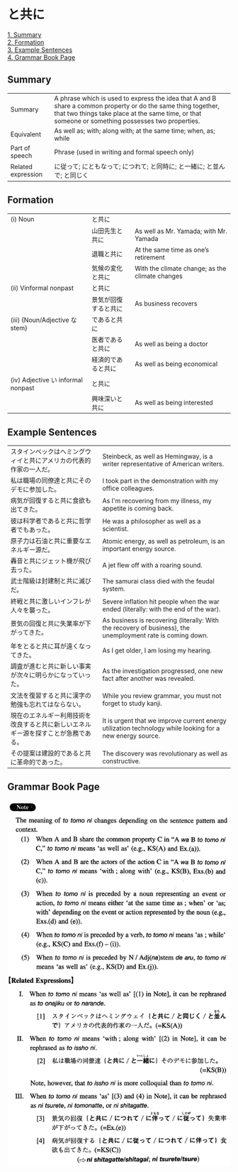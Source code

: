 # と共に

[1. Summary](#summary)<br>
[2. Formation](#formation)<br>
[3. Example Sentences](#example-sentences)<br>
[4. Grammar Book Page](#grammar-book-page)<br>


## Summary

<table><tr>   <td>Summary</td>   <td>A phrase which is used to express the idea that A and B share a common property or do the same thing together, that two things take place at the same time, or that someone or something possesses two properties.</td></tr><tr>   <td>Equivalent</td>   <td>As well as; with; along with; at the same time; when, as; while</td></tr><tr>   <td>Part of speech</td>   <td>Phrase (used in writing and formal speech only)</td></tr><tr>   <td>Related expression</td>   <td>に従って; にともなって; につれて; と同時に; と一緒に; と並んで; と同じく</td></tr></table>

## Formation

<table class="table"><tbody><tr class="tr head"><td class="td"><span class="numbers">(i)</span> <span class="bold">Noun</span></td><td class="td"><span class="concept">と共に</span></td><td class="td"></td></tr><tr class="tr"><td class="td"></td><td class="td"><span>山田先生</span><span class="concept">と共に</span></td><td class="td"><span>As well as Mr. Yamada; with Mr. Yamada</span></td></tr><tr class="tr"><td class="td"></td><td class="td"><span>退職</span><span class="concept">と共に</span></td><td class="td"><span>At the same time as one’s retirement</span></td></tr><tr class="tr"><td class="td"></td><td class="td"><span>気候の変化</span><span class="concept">と共に</span></td><td class="td"><span>With the climate change; as the climate changes</span></td></tr><tr class="tr head"><td class="td"><span class="numbers">(ii)</span> <span class="bold">Vinformal nonpast</span></td><td class="td"><span class="concept">と共に</span></td><td class="td"></td></tr><tr class="tr"><td class="td"></td><td class="td"><span>景気が回復する</span><span class="concept">と共に</span></td><td class="td"><span>As business recovers</span></td></tr><tr class="tr head"><td class="td"><span class="numbers">(iii)</span> <span class="bold">{Noun/Adjective な stem}</span></td><td class="td"><span class="concept">であると共に</span></td><td class="td"></td></tr><tr class="tr"><td class="td"></td><td class="td"><span>医者</span><span class="concept">であると共に</span></td><td class="td"><span>As well as being a doctor</span></td></tr><tr class="tr"><td class="td"></td><td class="td"><span>経済的</span><span class="concept">であると共に</span></td><td class="td"><span>As well as being economical</span></td></tr><tr class="tr head"><td class="td"><span class="numbers">(iv)</span> <span class="bold">Adjective い informal nonpast</span></td><td class="td"><span class="concept">と共に</span></td><td class="td"></td></tr><tr class="tr"><td class="td"></td><td class="td"><span>興味深い</span><span class="concept">と共に</span></td><td class="td"><span>As well as being interested</span></td></tr></tbody></table>

## Example Sentences

<table><tr>   <td>スタインベックはへミングウィイと共にアメリカの代表的作家の一人だ。</td>   <td>Steinbeck, as well as Hemingway, is a writer representative of American writers.</td></tr><tr>   <td>私は職場の同僚達と共にそのデモに参加した。</td>   <td>I took part in the demonstration with my office colleagues.</td></tr><tr>   <td>病気が回復すると共に食欲も出てきた。</td>   <td>As I'm recovering from my illness, my appetite is coming back.</td></tr><tr>   <td>彼は科学者であると共に哲学者でもあった。</td>   <td>He was a philosopher as well as a scientist.</td></tr><tr>   <td>原子力は石油と共に重要なエネルギー源だ。</td>   <td>Atomic energy, as well as petroleum, is an important energy source.</td></tr><tr>   <td>轟音と共にジェット機が飛び去った。</td>   <td>A jet flew off with a roaring sound.</td></tr><tr>   <td>武士階級は封建制と共に滅びだ。</td>   <td>The samurai class died with the feudal system.</td></tr><tr>   <td>終戦と共に激しいインフレが人々を襲った。</td>   <td>Severe inflation hit people when the war ended (literally: with the end of the war).</td></tr><tr>   <td>景気の回復と共に失業率が下がってきた。</td>   <td>As business is recovering (literally: With the recovery of business), the unemployment rate is coming down.</td></tr><tr>   <td>年をとると共に耳が遠くなってきた。</td>   <td>As I get older, I am losing my hearing.</td></tr><tr>   <td>調査が進むと共に新しい事実が次々に明らかになっていった。</td>   <td>As the investigation progressed, one new fact after another was revealed.</td></tr><tr>   <td>文法を復習すると共に漢字の勉強も忘れてはならない。</td>   <td>While you review grammar, you must not forget to study kanji.</td></tr><tr>   <td>現在のエネルギー利用技術を改良すると共に新しいエネルギー源を探すことが急務である。</td>   <td>It is urgent that we improve current energy utilization technology while looking for a new energy source.</td></tr><tr>   <td>その提案は建設的であると共に革命的であった。</td>   <td>The discovery was revolutionary as well as constructive.</td></tr></table>

## Grammar Book Page

![](../img/Intermediateと共に.png)

